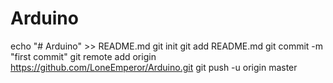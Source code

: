 # Arduino
echo "# Arduino" >> README.md
git init
git add README.md
git commit -m "first commit"
git remote add origin https://github.com/LoneEmperor/Arduino.git
git push -u origin master
